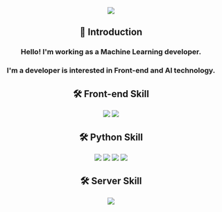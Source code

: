 <div align = center>
  <img src = "https://capsule-render.vercel.app/api?type=waving&color=gradient&height=200&section=header&desc=My%20Space&descSize=80&descAlignY=35" />
  <h2>🙌 Introduction</h2>
  <h3>Hello!  I'm working as a Machine Learning developer. </h3>
  <h3>I'm a developer is interested in Front-end and AI technology.</h3>
  <div>
    <h2>🛠 Front-end Skill</h2>
    <img src="https://img.shields.io/badge/React-61DAFB?style=flat&logo=React&logoColor=white"/>
    <img src="https://img.shields.io/badge/Yarn-61DAFB?style=flat&logo=yarn&logoColor=white"/>
  </div>
  <div>
    <h2>🛠 Python Skill</h2>
    <img src="https://img.shields.io/badge/Python-red?style=flat&logo=Python&logoColor=white"/>
    <img src="https://img.shields.io/badge/Pytorch-red?style=flat&logo=Pytorch&logoColor=white"/>
    <img src="https://img.shields.io/badge/Tensorflow-red?style=flat&logo=Tensorflow&logoColor=white"/>
    <img src="https://img.shields.io/badge/Streamlit-red?style=flat&logo=Streamlit&logoColor=white"/>
  </div>
  <div>
    <h2>🛠 Server Skill</h2>
    <img src="https://img.shields.io/badge/FastAPI-white?style=flat&logo=Fastapi&logoColor=black"/>
  </div>
</div>
    
